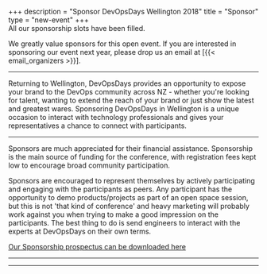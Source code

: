 +++
description = "Sponsor DevOpsDays Wellington 2018"
title = "Sponsor"
type = "new-event"
+++
<br/>All our sponsorship slots have been filled.

We greatly value sponsors for this open event.  If you are interested in sponsoring our event next year, please drop us an email at [{{< email_organizers >}}].

<hr>
Returning to Wellington, DevOpsDays provides an opportunity to expose your brand to the DevOps community across NZ - whether you're looking for talent, wanting to extend the reach of your brand or just show the latest and greatest wares. Sponsoring DevOpsDays in Wellington is a unique occasion to interact with technology professionals and gives your representatives a chance to connect with participants.
<hr/>

Sponsors are much appreciated for their financial assistance. Sponsorship is the main source of funding for the conference, with registration fees kept low to encourage broad community participation.

Sponsors are encouraged to represent themselves by actively participating and engaging with the participants as peers. Any participant has the opportunity to demo products/projects as part of an open space session, but this is not 'that kind of conference' and heavy marketing will probably work against you when trying to make a good impression on the participants. The best thing to do is send engineers to interact with the experts at DevOpsDays on their own terms.

<a href="https://drive.google.com/file/d/17lTxUWtqWtHO6s3jydELpDMKt7QpIpWu/view?usp=sharing">Our Sponsorship prospectus can be downloaded here</a>
<hr/>
<hr/>